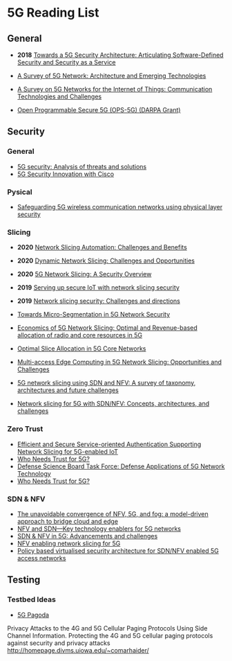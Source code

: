 # 5G Reading List

## General

- **2018** [Towards a 5G Security Architecture: Articulating Software-Defined Security and Security as a Service](https://dl.acm.org/doi/pdf/10.1145/3230833.3233251)

- [A Survey of 5G Network: Architecture and Emerging Technologies](https://ieeexplore.ieee.org/stamp/stamp.jsp?arnumber=7169508)
- [A Survey on 5G Networks for the Internet of Things: Communication Technologies and Challenges](https://ieeexplore.ieee.org/stamp/stamp.jsp?arnumber=8141874)
- [Open Programmable Secure 5G (OPS-5G) (DARPA Grant)](https://beta.sam.gov/api/prod/opps/v3/opportunities/resources/files/9e80fb2d56584044b5cc3cfd6e36644d/download?api_key=null&status=archived&token=)


## Security

### General

- [5G security: Analysis of threats and solutions](https://ieeexplore.ieee.org/document/8088621)
- [5G Security Innovation with Cisco](https://www.cisco.com/c/dam/en/us/solutions/collateral/service-provider/service-provider-security-solutions/5g-security-innovation-with-cisco-wp.pdf)

### Pysical

- [Safeguarding 5G wireless communication networks using physical layer security](https://ieeexplore.ieee.org/abstract/document/7081071)


### Slicing

- **2020** [Network Slicing Automation: Challenges and Benefits](https://research.chalmers.se/publication/516409/file/516409_Fulltext.pdf)
- **2020** [Dynamic Network Slicing: Challenges and Opportunities](https://link.springer.com/content/pdf/10.1007%2F978-3-030-49190-1_5.pdf)
- **2020** [5G Network Slicing: A Security Overview](https://ieeexplore.ieee.org/stamp/stamp.jsp?tp=&arnumber=9099823)
- **2019** [Serving up secure IoT with network slicing security](https://www.ericsson.com/en/blog/2019/9/future-network-slicing-security-iot)
- **2019** [Network slicing security: Challenges and directions](https://onlinelibrary.wiley.com/doi/pdf/10.1002/itl2.125)

- [Towards Micro-Segmentation in 5G Network Security](https://www.researchgate.net/profile/Olli_Maemmelae/publication/310447736_Towards_Micro-Segmentation_in_5G_Network_Security/links/582d678b08aef19cb811738b/Towards-Micro-Segmentation-in-5G-Network-Security.pdf)
- [Economics of 5G Network Slicing: Optimal and Revenue-based allocation of radio and core resources in 5G](https://nms.kcl.ac.uk/toktam.mahmoodi/files/TWC-16.pdf)
- [Optimal Slice Allocation in 5G Core Networks](https://arxiv.org/pdf/1802.04655.pdf)
- [Multi-access Edge Computing in 5G Network Slicing: Opportunities and Challenges](https://koreauniv.pure.elsevier.com/en/publications/multi-access-edge-computing-in-5g-network-slicing-opportunities-a)
- [5G network slicing using SDN and NFV: A survey of taxonomy, architectures and future challenges](https://www.sciencedirect.com/science/article/pii/S1389128619304773)
- [Network slicing for 5G with SDN/NFV: Concepts, architectures, and challenges](https://ieeexplore.ieee.org/document/7926921)



### Zero Trust

- [Efficient and Secure Service-oriented Authentication Supporting Network Slicing for 5G-enabled IoT](https://pdfs.semanticscholar.org/11ab/80bff7cb93ed171fd5f47924bc874fd225e2.pdf)
- [Who Needs Trust for 5G?](https://arxiv.org/pdf/2005.00862.pdf)
- [Defense Science Board Task Force: Defense Applications of 5G Network Technology](https://scholar.google.com/scholar?hl=en&as_sdt=0%2C41&as_ylo=2019&q=5g+network+zero+trust&btnG=)
- [Who Needs Trust for 5G?](https://arxiv.org/pdf/2005.00862.pdf)


### SDN & NFV

- [The unavoidable convergence of NFV, 5G, and fog: a model-driven approach to bridge cloud and edge](https://ieeexplore.ieee.org/document/8004150)
- [NFV and SDN—Key technology enablers for 5G networks](https://ieeexplore.ieee.org/document/8060513)
- [SDN & NFV in 5G: Advancements and challenges](https://ieeexplore.ieee.org/document/7899398)
- [NFV enabling network slicing for 5G](https://ieeexplore.ieee.org/document/7899415)
- [Policy based virtualised security architecture for SDN/NFV enabled 5G access networks](https://ieeexplore.ieee.org/document/7919474)

## Testing

### Testbed Ideas

- [5G Pagoda](https://5g-pagoda.aalto.fi/)





Privacy Attacks to the 4G and 5G Cellular Paging Protocols Using Side Channel Information.
Protecting the 4G and 5G cellular paging protocols against security and privacy attacks
http://homepage.divms.uiowa.edu/~comarhaider/
